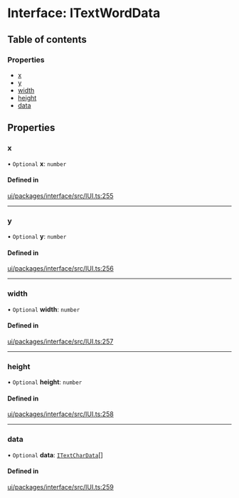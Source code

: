 # Interface: ITextWordData

## Table of contents

### Properties

- [x](ITextWordData.md#x)
- [y](ITextWordData.md#y)
- [width](ITextWordData.md#width)
- [height](ITextWordData.md#height)
- [data](ITextWordData.md#data)

## Properties

### x

• `Optional` **x**: `number`

#### Defined in

[ui/packages/interface/src/IUI.ts:255](https://github.com/leaferjs/leafer-ui/blob/d5b15f5/packages/interface/src/IUI.ts#L255)

___

### y

• `Optional` **y**: `number`

#### Defined in

[ui/packages/interface/src/IUI.ts:256](https://github.com/leaferjs/leafer-ui/blob/d5b15f5/packages/interface/src/IUI.ts#L256)

___

### width

• `Optional` **width**: `number`

#### Defined in

[ui/packages/interface/src/IUI.ts:257](https://github.com/leaferjs/leafer-ui/blob/d5b15f5/packages/interface/src/IUI.ts#L257)

___

### height

• `Optional` **height**: `number`

#### Defined in

[ui/packages/interface/src/IUI.ts:258](https://github.com/leaferjs/leafer-ui/blob/d5b15f5/packages/interface/src/IUI.ts#L258)

___

### data

• `Optional` **data**: [`ITextCharData`](ITextCharData.md)[]

#### Defined in

[ui/packages/interface/src/IUI.ts:259](https://github.com/leaferjs/leafer-ui/blob/d5b15f5/packages/interface/src/IUI.ts#L259)
